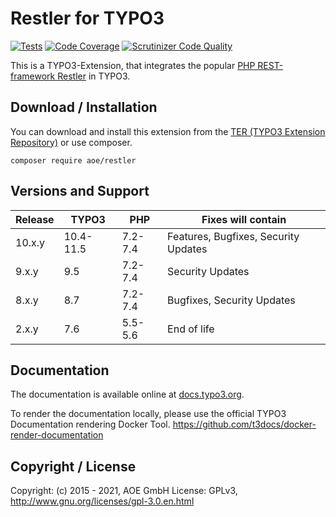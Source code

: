 # Restler for TYPO3

[![Tests](https://github.com/AOEpeople/TYPO3_Restler/actions/workflows/tests.yml/badge.svg?branch=main)](https://github.com/AOEpeople/TYPO3_Restler/actions)
[![Code Coverage](https://scrutinizer-ci.com/g/AOEpeople/TYPO3_Restler/badges/coverage.png?b=main)](https://scrutinizer-ci.com/g/AOEpeople/TYPO3_Restler/?branch=main)
[![Scrutinizer Code Quality](https://scrutinizer-ci.com/g/AOEpeople/TYPO3_Restler/badges/quality-score.png?b=main)](https://scrutinizer-ci.com/g/AOEpeople/TYPO3_Restler/?branch=main)

This is a TYPO3-Extension, that integrates the popular [PHP REST-framework Restler](https://github.com/Luracast/Restler) in TYPO3.

## Download / Installation

You can download and install this extension from the [TER (TYPO3 Extension Repository)][1] or use composer.

```shell script
composer require aoe/restler
```

## Versions and Support

| Release  | TYPO3 | PHP   | Fixes will contain
|---|---|---|---|
| 10.x.y | 10.4-11.5 | 7.2-7.4 | Features, Bugfixes, Security Updates
| 9.x.y  | 9.5       | 7.2-7.4 | Security Updates
| 8.x.y  | 8.7       | 7.2-7.4 | Bugfixes, Security Updates
| 2.x.y  | 7.6       | 5.5-5.6 | End of life

## Documentation

The documentation is available online at [docs.typo3.org][2].

To render the documentation locally, please use the official TYPO3 Documentation rendering Docker Tool.
<https://github.com/t3docs/docker-render-documentation>

## Copyright / License

Copyright: (c) 2015 - 2021, AOE GmbH
License: GPLv3, <http://www.gnu.org/licenses/gpl-3.0.en.html>  

[1]: https://extensions.typo3.org/extension/restler
[2]: https://docs.typo3.org/typo3cms/extensions/restler/stable/
